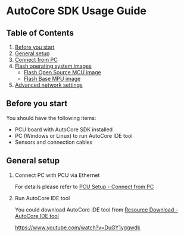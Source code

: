# AutoCore SDK Usage Guide

## Table of Contents

1. [Before you start](#before-you-start)
2. [General setup](#general-setup)
3. [Connect from PC](#connect-from-pc)
4. [Flash operating system images](#flash-operating-system-images)
    - [Flash Open Source MCU image](#flash-open-source-mcu-image)  
    - [Flash Base MPU image](#flash-base-mpu-image)  
5. [Advanced network settings](#advanced-network-settings)

## Before you start

You should have the following items:

- PCU board with AutoCore SDK installed
- PC (Windows or Linux) to run AutoCore IDE tool
- Sensors and connection cables

## General setup

1. Connect PC with PCU via Ethernet

   For details please refer to [PCU Setup - Connect from PC](Pcu_setup.md#connect-from-pc)

2. Run AutoCore IDE tool

   You could download AutoCore IDE tool from [Resource Download - AutoCore IDE tool](Resource_download.md#autocore-ide-tool)
   
   https://www.youtube.com/watch?v=DuGY1yggwdk

